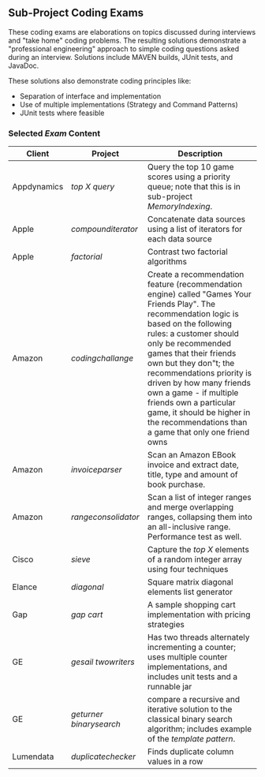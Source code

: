 ## Sub-Project Coding Exams

These coding exams are elaborations on topics discussed during interviews and "take home" coding problems.  The resulting solutions demonstrate a "professional engineering" approach to simple coding questions asked during an interview.  Solutions include MAVEN builds, JUnit tests, and JavaDoc.

These solutions also demonstrate coding principles like:
- Separation of interface and implementation
- Use of multiple implementations (Strategy and Command Patterns)
- JUnit tests where feasible

### Selected _Exam_ Content

Client | Project | Description
------ | ------- | -----------
Appdynamics | _top X query_ | Query the top 10 game scores using a priority queue; note that this is in sub-project _MemoryIndexing_.
Apple | _compounditerator_ | Concatenate data sources using a list of iterators for each data source
Apple | _factorial_ | Contrast two factorial algorithms
Amazon | _codingchallange_ | Create a recommendation feature (recommendation engine) called "Games Your Friends Play". The recommendation logic is based on the following rules: a customer should only be recommended games that their friends own but they don"t; the recommendations priority is driven by how many friends own a game - if multiple friends own a particular game, it should be higher in the recommendations than a game that only one friend owns
Amazon | _invoiceparser_ | Scan an Amazon EBook invoice and extract date, title, type and amount of book purchase.
Amazon | _rangeconsolidator_ | Scan a list of integer ranges and merge overlapping ranges, collapsing them into an all-inclusive range. Performance test as well.
Cisco | _sieve_ | Capture the _top X_ elements of a random integer array using four techniques
Elance | _diagonal_ | Square matrix diagonal elements list generator
Gap | _gap cart_ | A sample shopping cart implementation with pricing strategies
GE | _gesail twowriters_ | Has two threads alternately incrementing a counter; uses multiple counter implementations, and includes unit tests and a runnable jar
GE | _geturner binarysearch_ | compare a recursive and iterative solution to the classical binary search algorithm; includes example of the _template pattern_.
Lumendata | _duplicatechecker_ | Finds duplicate column values in a row
